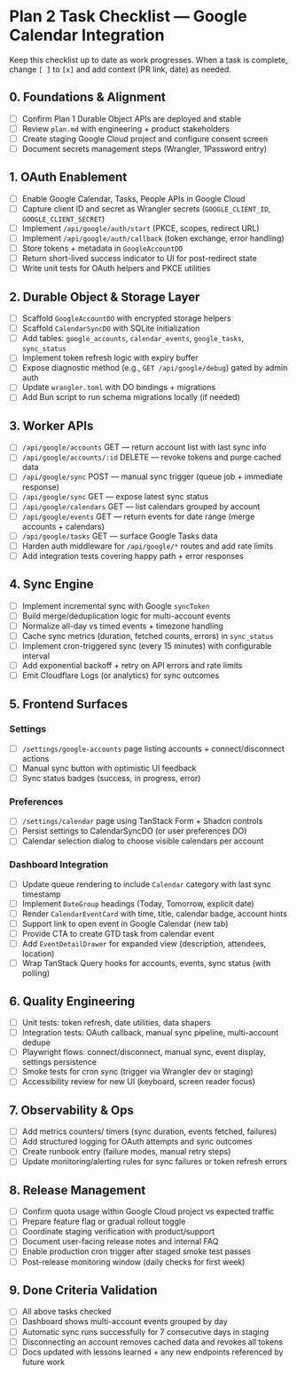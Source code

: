# Plan 2 Task Checklist — Google Calendar Integration

Keep this checklist up to date as work progresses. When a task is complete, change `[ ]` to `[x]` and add context (PR link, date) as needed.

## 0. Foundations & Alignment
- [ ] Confirm Plan 1 Durable Object APIs are deployed and stable
- [ ] Review `plan.md` with engineering + product stakeholders
- [ ] Create staging Google Cloud project and configure consent screen
- [ ] Document secrets management steps (Wrangler, 1Password entry)

## 1. OAuth Enablement
- [ ] Enable Google Calendar, Tasks, People APIs in Google Cloud
- [ ] Capture client ID and secret as Wrangler secrets (`GOOGLE_CLIENT_ID`, `GOOGLE_CLIENT_SECRET`)
- [ ] Implement `/api/google/auth/start` (PKCE, scopes, redirect URL)
- [ ] Implement `/api/google/auth/callback` (token exchange, error handling)
- [ ] Store tokens + metadata in `GoogleAccountDO`
- [ ] Return short-lived success indicator to UI for post-redirect state
- [ ] Write unit tests for OAuth helpers and PKCE utilities

## 2. Durable Object & Storage Layer
- [ ] Scaffold `GoogleAccountDO` with encrypted storage helpers
- [ ] Scaffold `CalendarSyncDO` with SQLite initialization
- [ ] Add tables: `google_accounts`, `calendar_events`, `google_tasks`, `sync_status`
- [ ] Implement token refresh logic with expiry buffer
- [ ] Expose diagnostic method (e.g., `GET /api/google/debug`) gated by admin auth
- [ ] Update `wrangler.toml` with DO bindings + migrations
- [ ] Add Bun script to run schema migrations locally (if needed)

## 3. Worker APIs
- [ ] `/api/google/accounts` GET — return account list with last sync info
- [ ] `/api/google/accounts/:id` DELETE — revoke tokens and purge cached data
- [ ] `/api/google/sync` POST — manual sync trigger (queue job + immediate response)
- [ ] `/api/google/sync` GET — expose latest sync status
- [ ] `/api/google/calendars` GET — list calendars grouped by account
- [ ] `/api/google/events` GET — return events for date range (merge accounts + calendars)
- [ ] `/api/google/tasks` GET — surface Google Tasks data
- [ ] Harden auth middleware for `/api/google/*` routes and add rate limits
- [ ] Add integration tests covering happy path + error responses

## 4. Sync Engine
- [ ] Implement incremental sync with Google `syncToken`
- [ ] Build merge/deduplication logic for multi-account events
- [ ] Normalize all-day vs timed events + timezone handling
- [ ] Cache sync metrics (duration, fetched counts, errors) in `sync_status`
- [ ] Implement cron-triggered sync (every 15 minutes) with configurable interval
- [ ] Add exponential backoff + retry on API errors and rate limits
- [ ] Emit Cloudflare Logs (or analytics) for sync outcomes

## 5. Frontend Surfaces
### Settings
- [ ] `/settings/google-accounts` page listing accounts + connect/disconnect actions
- [ ] Manual sync button with optimistic UI feedback
- [ ] Sync status badges (success, in progress, error)

### Preferences
- [ ] `/settings/calendar` page using TanStack Form + Shadcn controls
- [ ] Persist settings to CalendarSyncDO (or user preferences DO)
- [ ] Calendar selection dialog to choose visible calendars per account

### Dashboard Integration
- [ ] Update queue rendering to include `Calendar` category with last sync timestamp
- [ ] Implement `DateGroup` headings (Today, Tomorrow, explicit date)
- [ ] Render `CalendarEventCard` with time, title, calendar badge, account hints
- [ ] Support link to open event in Google Calendar (new tab)
- [ ] Provide CTA to create GTD task from calendar event
- [ ] Add `EventDetailDrawer` for expanded view (description, attendees, location)
- [ ] Wrap TanStack Query hooks for accounts, events, sync status (with polling)

## 6. Quality Engineering
- [ ] Unit tests: token refresh, date utilities, data shapers
- [ ] Integration tests: OAuth callback, manual sync pipeline, multi-account dedupe
- [ ] Playwright flows: connect/disconnect, manual sync, event display, settings persistence
- [ ] Smoke tests for cron sync (trigger via Wrangler dev or staging)
- [ ] Accessibility review for new UI (keyboard, screen reader focus)

## 7. Observability & Ops
- [ ] Add metrics counters/ timers (sync duration, events fetched, failures)
- [ ] Add structured logging for OAuth attempts and sync outcomes
- [ ] Create runbook entry (failure modes, manual retry steps)
- [ ] Update monitoring/alerting rules for sync failures or token refresh errors

## 8. Release Management
- [ ] Confirm quota usage within Google Cloud project vs expected traffic
- [ ] Prepare feature flag or gradual rollout toggle
- [ ] Coordinate staging verification with product/support
- [ ] Document user-facing release notes and internal FAQ
- [ ] Enable production cron trigger after staged smoke test passes
- [ ] Post-release monitoring window (daily checks for first week)

## 9. Done Criteria Validation
- [ ] All above tasks checked
- [ ] Dashboard shows multi-account events grouped by day
- [ ] Automatic sync runs successfully for 7 consecutive days in staging
- [ ] Disconnecting an account removes cached data and revokes all tokens
- [ ] Docs updated with lessons learned + any new endpoints referenced by future work
